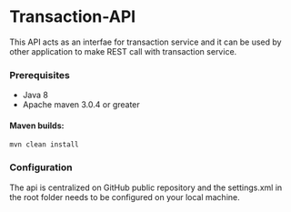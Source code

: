 # Transaction-API

This API acts as an interfae for transaction service and it can be used by other application to make REST call with transaction service.

### Prerequisites
* Java 8
* Apache maven 3.0.4 or greater

####  Maven builds:
```
mvn clean install
```

###  Configuration

The api is centralized on GitHub public repository and the settings.xml in the root folder needs to be configured on your local machine.


